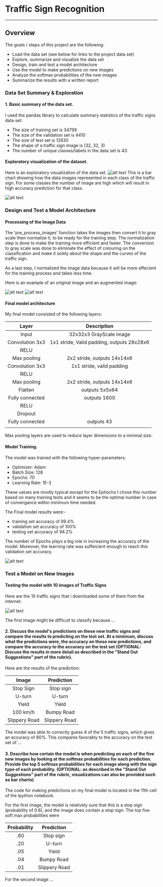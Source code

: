 # **Traffic Sign Recognition** 

---
## Overview
The goals / steps of this project are the following:
* Load the data set (see below for links to the project data set)
* Explore, summarize and visualize the data set
* Design, train and test a model architecture
* Use the model to make predictions on new images
* Analyze the softmax probabilities of the new images
* Summarize the results with a written report


[//]: # (Image References)

[image1]: ./plots/Histogram_of_classes.png "Visualization"
[image2]: ./plots/dataset.png "DataSet"
[image3]: ./plots/Original_images.png "Original"
[image4]: ./plots/Preprocessed.png "Preprocessed"
[image5]: ./plots/Model_accuracy.png "Accuracy"

[image6]: ./plots/Test_images.png "Test Images"
[image7]: ./test-images/Keep.png "Caution"


### Data Set Summary & Exploration

#### 1. Basic summary of the data set. 


I used the pandas library to calculate summary statistics of the traffic
signs data set:

* The size of training set is 34799 
* The size of the validation set is 4410
* The size of test set is 12630
* The shape of a traffic sign image is (32, 32, 3)
* The number of unique classes/labels in the data set is 43. 

####  Exploratory visualization of the dataset.

Here is an exploratory visualization of the data set.
![alt text][image2]
This is a bar chart showing how the data images represented in each class of the traffic sign. For some classes the number of image are high which will result in high accuracy prediction for that class. 

![alt text][image1]

### Design and Test a Model Architecture

#### Processing of the Image Data
The 'pre_process_images' function takes the images then convert it to gray scale then normalize it, to be ready for the training step. The normalization step is done to make the training more efficient and faster. The conversion to gray scale was done to eliminate the effect of colouring on the classification and make it solely about the shape and the curves of the traffic sign. 

As a last step, I normalized the image data because it will be more effecient for the training process and takes less time. 

Here is an example of an original image and an augmented image:


![alt text][image3]
![alt text][image4]


#### Final model architecture 

My final model consisted of the following layers:

| Layer         		|     Description	        					| 
|:---------------------:|:---------------------------------------------:| 
| Input         		| 32x32x3 GrayScale image   							| 
| Convolution 3x3     	| 1x1 stride, Valid padding, outputs 28x28x6 	|
| RELU					|												|
| Max pooling	      	| 2x2 stride,  outputs 14x14x6 				|
| Convolution 3x3	    | 1x1 stride, valid padding     									|
| RELU					|												|
| Max pooling	      	| 2x2 stride,  outputs 14x14x6 				|
| Flatten	      	|  outputs 5x5x64 				|
| Fully connected		|outputs 1600    									|
| RELU					|												|
| Dropout					|												|
| Fully connected		|outputs 43    									|
|						|												|
 
Max pooling layers are  used to reduce layer dimensions to a minimal size.

#### Model Training.

The model was trained with the following hyper-parameters:

* Optimizer: Adam
* Batch Size: 128
* Epochs: 70
* Learning Rate: 1E-3

These values are mostly typical except for the Ephochs I chose this number based on many training tests and it seems to be the optimal number in case of convergance within minimum time needed. 

The Final model results were:-
* training set accuracy of 99.4%
* validation set accuracy of 100% 
* testing set accuracy of 94.2%

The number of Epochs plays a big role in increasing the accuracy of the model. Moreover, the learning rate was suffeicient enough to reach this validation set accuracy. 

![alt text][image5]


### Test a Model on New Images

#### Testing the model with 10 images of Traffic Signs

Here are the 10 traffic signs that i downloaded some of them from the internet. 

![alt text][image6] 

The first image might be difficult to classify because ...

#### 2. Discuss the model's predictions on these new traffic signs and compare the results to predicting on the test set. At a minimum, discuss what the predictions were, the accuracy on these new predictions, and compare the accuracy to the accuracy on the test set (OPTIONAL: Discuss the results in more detail as described in the "Stand Out Suggestions" part of the rubric).

Here are the results of the prediction:

| Image			        |     Prediction	        					| 
|:---------------------:|:---------------------------------------------:| 
| Stop Sign      		| Stop sign   									| 
| U-turn     			| U-turn 										|
| Yield					| Yield											|
| 100 km/h	      		| Bumpy Road					 				|
| Slippery Road			| Slippery Road      							|


The model was able to correctly guess 4 of the 5 traffic signs, which gives an accuracy of 80%. This compares favorably to the accuracy on the test set of ...

#### 3. Describe how certain the model is when predicting on each of the five new images by looking at the softmax probabilities for each prediction. Provide the top 5 softmax probabilities for each image along with the sign type of each probability. (OPTIONAL: as described in the "Stand Out Suggestions" part of the rubric, visualizations can also be provided such as bar charts)

The code for making predictions on my final model is located in the 11th cell of the Ipython notebook.

For the first image, the model is relatively sure that this is a stop sign (probability of 0.6), and the image does contain a stop sign. The top five soft max probabilities were

| Probability         	|     Prediction	        					| 
|:---------------------:|:---------------------------------------------:| 
| .60         			| Stop sign   									| 
| .20     				| U-turn 										|
| .05					| Yield											|
| .04	      			| Bumpy Road					 				|
| .01				    | Slippery Road      							|


For the second image ... 


